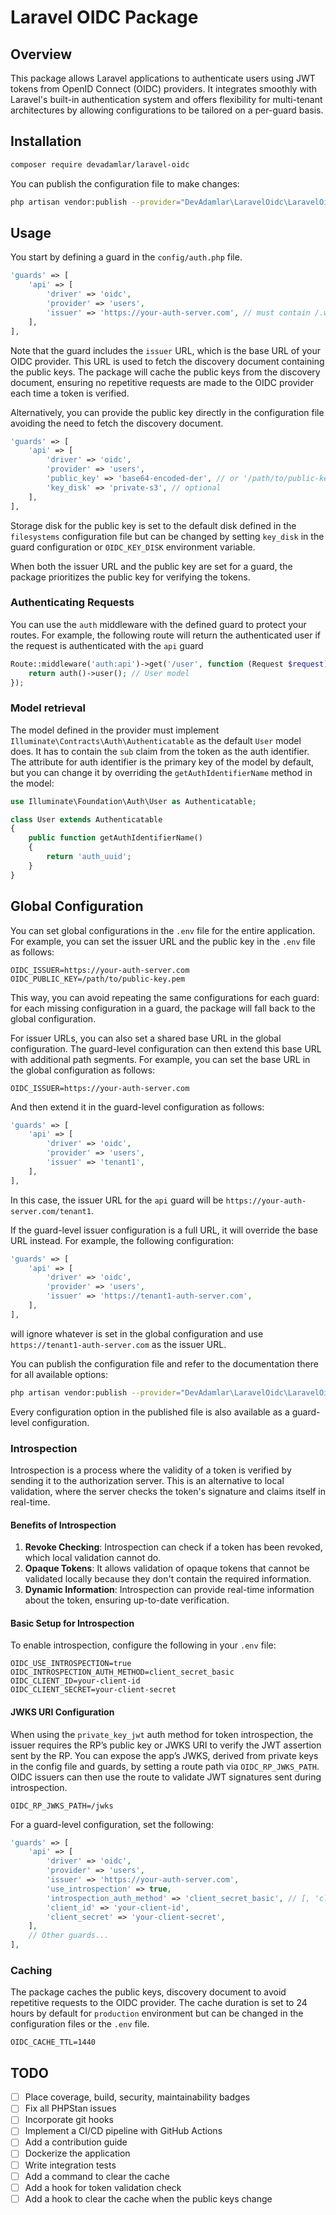 # Laravel OIDC Package

## Overview
This package allows Laravel applications to authenticate users using JWT tokens from OpenID Connect (OIDC) providers.
It integrates smoothly with Laravel's built-in authentication system
and offers flexibility for multi-tenant architectures by allowing configurations to be tailored on a per-guard basis.

## Installation
   ```bash
   composer require devadamlar/laravel-oidc
   ```
You can publish the configuration file to make changes:
   ```bash
   php artisan vendor:publish --provider="DevAdamlar\LaravelOidc\LaravelOidcServiceProvider"
   ```

## Usage
You start by defining a guard in the `config/auth.php` file.

```php
'guards' => [
    'api' => [
        'driver' => 'oidc',
        'provider' => 'users',
        'issuer' => 'https://your-auth-server.com', // must contain /.well-known/openid-configuration
    ],
],
```

Note that the guard includes the `issuer` URL, which is the base URL of your OIDC provider.
This URL is used to fetch the discovery document containing the public keys.
The package will cache the public keys from the discovery document,
ensuring no repetitive requests are made to the OIDC provider each time a token is verified.

Alternatively,
you can provide the public key directly in the configuration file avoiding the need to fetch the discovery document.
```php
'guards' => [
    'api' => [
        'driver' => 'oidc',
        'provider' => 'users',
        'public_key' => 'base64-encoded-der', // or '/path/to/public-key.pem'
        'key_disk' => 'private-s3', // optional
    ],
],
```
Storage disk for the public key is set to the default disk defined in the `filesystems` configuration file
but can be changed by setting `key_disk` in the guard configuration or `OIDC_KEY_DISK` environment variable.

When both the issuer URL and the public key are set for a guard,
the package prioritizes the public key for verifying the tokens.

### Authenticating Requests
You can use the `auth` middleware with the defined guard to protect your routes.
For example, the following route will return the authenticated user if the request is authenticated with the `api` guard
```php
Route::middleware('auth:api')->get('/user', function (Request $request) {
    return auth()->user(); // User model
});
```

### Model retrieval
The model defined in the provider
must implement `Illuminate\Contracts\Auth\Authenticatable` as the default `User` model does.
It has to contain the `sub` claim from the token as the auth identifier.
The attribute for auth identifier is the primary key of the model by default,
but you can change it by overriding the `getAuthIdentifierName` method in the model:

```php
use Illuminate\Foundation\Auth\User as Authenticatable;

class User extends Authenticatable
{
    public function getAuthIdentifierName()
    {
        return 'auth_uuid';
    }
}
```

## Global Configuration

You can set global configurations in the `.env` file for the entire application.
For example, you can set the issuer URL and the public key in the `.env` file as follows:

```env
OIDC_ISSUER=https://your-auth-server.com
OIDC_PUBLIC_KEY=/path/to/public-key.pem
```

This way, you can avoid repeating the same configurations for each guard: for each missing configuration in a guard,
the package will fall back to the global configuration.

For issuer URLs, you can also set a shared base URL in the global configuration.
The guard-level configuration can then extend this base URL with additional path segments.
For example,
you can set the base URL in the global configuration as follows:

```env
OIDC_ISSUER=https://your-auth-server.com
```

And then extend it in the guard-level configuration as follows:

```php
'guards' => [
    'api' => [
        'driver' => 'oidc',
        'provider' => 'users',
        'issuer' => 'tenant1',
    ],
],
```

In this case, the issuer URL for the `api` guard will be `https://your-auth-server.com/tenant1`.

If the guard-level issuer configuration is a full URL, it will override the base URL instead.
For example, the following configuration:
```php
'guards' => [
    'api' => [
        'driver' => 'oidc',
        'provider' => 'users',
        'issuer' => 'https://tenant1-auth-server.com',
    ],
],
```
will ignore whatever is set in the global configuration and use `https://tenant1-auth-server.com` as the issuer URL.

You can publish the configuration file and refer to the documentation there for all available options:
```bash
php artisan vendor:publish --provider="DevAdamlar\LaravelOidc\LaravelOidcServiceProvider"
```

Every configuration option in the published file is also available as a guard-level configuration.

### Introspection

Introspection is a process where the validity of a token is verified by sending it to the authorization server.
This is an alternative to local validation,
where the server checks the token's signature and claims itself in real-time.

#### Benefits of Introspection
1. **Revoke Checking**: Introspection can check if a token has been revoked, which local validation cannot do.
2. **Opaque Tokens**: It allows validation of opaque tokens that cannot be validated locally because they don't contain the required information.
3. **Dynamic Information**: Introspection can provide real-time information about the token, ensuring up-to-date verification.

#### Basic Setup for Introspection
To enable introspection, configure the following in your `.env` file:
```env
OIDC_USE_INTROSPECTION=true
OIDC_INTROSPECTION_AUTH_METHOD=client_secret_basic
OIDC_CLIENT_ID=your-client-id
OIDC_CLIENT_SECRET=your-client-secret
```

#### JWKS URI Configuration

When using the `private_key_jwt` auth method for token introspection, the issuer requires the RP’s public key or JWKS URI
to verify the JWT assertion sent by the RP. You can expose the app’s JWKS,
derived from private keys in the config file and guards, by setting a route path via `OIDC_RP_JWKS_PATH`.
OIDC issuers can then use the route to validate JWT signatures sent during introspection.

```env
OIDC_RP_JWKS_PATH=/jwks
```

For a guard-level configuration, set the following:
```php
'guards' => [
    'api' => [
        'driver' => 'oidc',
        'provider' => 'users',
        'issuer' => 'https://your-auth-server.com',
        'use_introspection' => true,
        'introspection_auth_method' => 'client_secret_basic', // [, 'client_secret_post', 'client_secret_jwt', 'private_key_jwt']
        'client_id' => 'your-client-id',
        'client_secret' => 'your-client-secret',
    ],
    // Other guards...
],
```

### Caching
The package caches the public keys, discovery document
to avoid repetitive requests to the OIDC provider.
The cache duration is set to 24 hours by default for `production` environment
but can be changed in the configuration files or the `.env` file.
```env
OIDC_CACHE_TTL=1440
```

## TODO

- [ ] Place coverage, build, security, maintainability badges
- [ ] Fix all PHPStan issues
- [ ] Incorporate git hooks
- [ ] Implement a CI/CD pipeline with GitHub Actions
- [ ] Add a contribution guide
- [ ] Dockerize the application
- [ ] Write integration tests
- [ ] Add a command to clear the cache
- [ ] Add a hook for token validation check
- [ ] Add a hook to clear the cache when the public keys change
